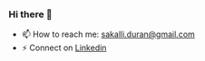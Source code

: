### Hi there 👋
- 📫 How to reach me: sakalli.duran@gmail.com
- ⚡ Connect on [Linkedin](https://www.linkedin.com/in/duransakalli/)

<!--
**duransakalli/duransakalli** is a ✨ _special_ ✨ repository because its `README.md` (this file) appears on your GitHub profile.

Here are some ideas to get you started:

- 🔭 I’m currently working on ...
- 🌱 I’m currently learning ...
- 👯 I’m looking to collaborate on ...
- 🤔 I’m looking for help with ...
- 💬 Ask me about ...
- 📫 How to reach me: ...
- 😄 Pronouns: ...
- ⚡ Fun fact: ...
-->
